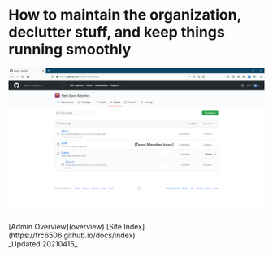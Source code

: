 # How to maintain the organization, declutter stuff, and keep things running smoothly

![Organization Teams tab](gitHubOrgTeamPage.png)

<br>
[Admin Overview](overview)
[Site Index](https://frc6506.github.io/docs/index)
<br>
_Updated 20210415_
